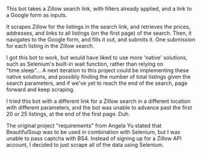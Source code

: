 This bot takes a Zillow search link, with filters already applied, and a link to a Google form as inputs.

It scrapes Zillow for the listings in the search link, and retrieves the prices, addresses, and links to all listings (on the first page) of the search.
Then, it navigates to the Google form, and fills it out, and submits it. One submission for each listing in the Zillow search.

I got this bot to work, but would have liked to use more 'native' solutions, such as Selenium's built-in wait function, rather than relying on "time.sleep"...
A next iteration to this project could be implementing these native solutions, and possibly finding the number of total listings given the search parameters, and if we've yet to reach the end of the search, page forward and keep scraping.

I tried this bot with a different link for a Zillow search in a different location with different parameters, and the bot was unable to advance past the first 20 or 25 listings, at the end of the first page.
Duh. 

The original project "requirements" from Angela Yu stated that BeautifulSoup was to be used in combination with Selenium, but I was unable to pass captcha with BS4.
Instead of signing up for a Zillow API account, I decided to just scrape all of the data using Selenium.
